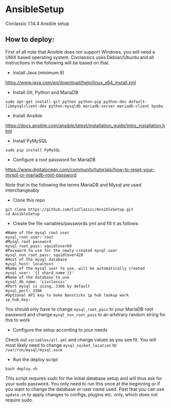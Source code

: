 # AnsibleSetup
Civclassic 1.14.4 Ansible setup


## How to deploy:

First of all note that Ansible does not support Windows, you will need a UNIX based operating system. Civclassics uses Debian/Ubuntu and all instructions in the following will be based on that.

- Install Java (minimum 8)

https://www.java.com/en/download/help/linux_x64_install.xml

- Install Git, Python and MariaDB

`sudo apt-get install git python python-pip python-dev default-libmysqlclient-dev python-mysqldb mariadb-server mariadb-client byobu`

- Install Ansible

https://docs.ansible.com/ansible/latest/installation_guide/intro_installation.html

- Install PyMySQL

`sudo pip install PyMySQL`

- Configure a root password for MariaDB

https://www.digitalocean.com/community/tutorials/how-to-reset-your-mysql-or-mariadb-root-password

Note that in the following the terms MariaDB and Mysql are used interchangeably

- Clone this repo
```
git clone https://github.com/CivClassic/AnsibleSetup.git
cd AnsibleSetup
```

- Create the file variables/passwords.yml and fill it as follows:

```
#Name of the mysql root user
mysql_root_user: root
#Mysql root password
mysql_root_pass: squidlover69
#Password to use for the newly created mysql user
mysql_non_root_pass: squidlover420
#Host of the mysql database
mysql_host: localhost
#Name of the mysql user to use, will be automatically created
mysql_user: '{{ shard_name }}'
#Name of the database to use
mysql_db_name: 'civclassic'
#Port mysql is using, 3306 by default
mysql_port: 3306
#Optional API key to make Bansticks ip hub lookup work
ip_hub_key:
```

You should only have to change `mysql_root_pass` to your MariaDB root password and change `mysql_non_root_pass` to an arbitrary random string for this to work

- Configure the setup according to your needs

Check out `variables/all.yml` and change values as you see fit. You will most likely need to change `mysql_socket_location` to `/var/run/mysql/mysql.sock`

- Run the deploy script

`bash deploy.sh`

This script requires sudo for the initial database setup and will thus ask for your sudo password. You only need to run this once at the beginning or if you want to change the database or user name used. Past that you can use `update.sh` to apply changes to configs, plugins etc. only, which does not require sudo.
